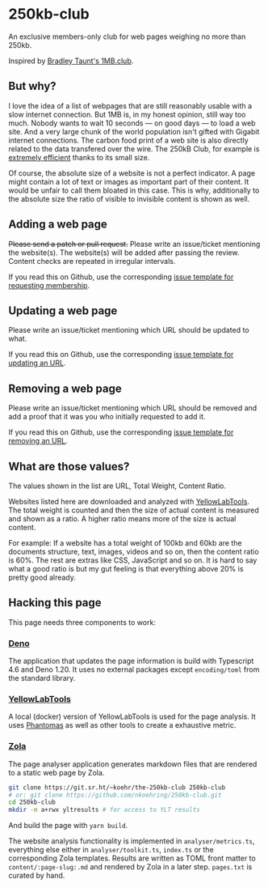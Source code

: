 # 250kb-club

An exclusive members-only club for web pages weighing no more than 250kb.

Inspired by [Bradley Taunt's 1MB.club](https://1mb.club/).

## But why?

I love the idea of a list of webpages that are still reasonably usable with a slow internet connection. But 1MB is, in my honest opinion, still way too much. Nobody wants to wait 10 seconds — on good days — to load a web site. And a very large chunk of the world population isn't gifted with Gigabit internet connections. The carbon food print of a web site is also directly related to the data transfered over the wire.
The 250kB Club, for example is [extremely efficient](https://www.websitecarbon.com/website/250kb-club/) thanks to its small size.

Of course, the absolute size of a website is not a perfect indicator. A page might contain a lot of text or images as important part of their content. It would be unfair to call them bloated in this case. This is why, additionally to the absolute size the ratio of visible to invisible content is shown as well.

## Adding a web page

~~Please send a patch or pull request.~~ Please write an issue/ticket mentioning the website(s). The website(s) will be added after passing the review. Content checks are repeated in irregular intervals.

If you read this on Github, use the corresponding [issue template for requesting membership](https://github.com/nkoehring/250kb-club/issues/new?assignees=nkoehring&labels=Membership%20Request&projects=&template=request-membership.md&title=%5BSITE+REQUEST%5D%20https%3A%2F%2FPLEASE_ADD_URL).

## Updating a web page

Please write an issue/ticket mentioning which URL should be updated to what.

If you read this on Github, use the corresponding [issue template for updating an URL](https://github.com/nkoehring/250kb-club/issues/new?assignees=nkoehring&labels=Membership%20Update&projects=&template=update-membership.md&title=%5BSITE+UPDATE%5D%20https%3A%2F%2FOLD_URL%20to%20https%3A%2F%2FNEW_URL).

## Removing a web page

Please write an issue/ticket mentioning which URL should be removed and add a proof that it was you who initially requested to add it.

If you read this on Github, use the corresponding [issue template for removing an URL](https://github.com/nkoehring/250kb-club/issues/new?assignees=nkoehring&labels=Membership%20Update&projects=&template=cancel-membership.md&title=%5BSITE+UPDATE%5D%20remove%20https%3A%2F%2FURL).

## What are those values?

The values shown in the list are URL, Total Weight, Content Ratio.

Websites listed here are downloaded and analyzed with
[YellowLabTools](https://yellowlab.tools).
The total weight is counted and then the size of actual content is measured
and shown as a ratio. A higher ratio means more of the size is actual content.

For example: If a website has a total weight of 100kb and 60kb are the
documents structure, text, images, videos and so on, then the content ratio
is 60%. The rest are extras like CSS, JavaScript and so on. It is hard to
say what a good ratio is but my gut feeling is that everything above 20% is
pretty good already.

## Hacking this page

This page needs three components to work:

### [Deno](https://deno.land/)

The application that updates the page information is build with Typescript 4.6 and Deno 1.20. It uses no external packages except `encoding/toml` from the standard library.

### [YellowLabTools](https://yellowlab.tools/)

A local (docker) version of YellowLabTools is used for the page analysis. It uses [Phantomas](https://github.com/macbre/phantomas) as well as other tools to create a exhaustive metric.

### [Zola](https://www.getzola.org/)

The page analyser application generates markdown files that are rendered to a static web page by Zola.

```sh
git clone https://git.sr.ht/~koehr/the-250kb-club 250kb-club
# or: git clone https://github.com/nkoehring/250kb-club.git
cd 250kb-club
mkdir -m a+rwx yltresults # for access to YLT results
```

And build the page with `yarn build`.

The website analysis functionality is implemented in `analyser/metrics.ts`, everything else either in `analyser/toolkit.ts`, `index.ts` or the corresponding Zola templates. Results are written as TOML front matter to `content/:page-slug:.md` and rendered by Zola in a later step. `pages.txt` is curated by hand.
